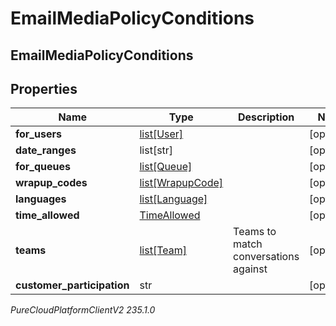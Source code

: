 # EmailMediaPolicyConditions

## EmailMediaPolicyConditions

## Properties

|Name | Type | Description | Notes|
|------------ | ------------- | ------------- | -------------|
| **for_users** | [list[User]](User) |  | [optional] |
| **date_ranges** | list[str] |  | [optional] |
| **for_queues** | [list[Queue]](Queue) |  | [optional] |
| **wrapup_codes** | [list[WrapupCode]](WrapupCode) |  | [optional] |
| **languages** | [list[Language]](Language) |  | [optional] |
| **time_allowed** | [TimeAllowed](TimeAllowed) |  | [optional] |
| **teams** | [list[Team]](Team) | Teams to match conversations against | [optional] |
| **customer_participation** | str |  | [optional] |



_PureCloudPlatformClientV2 235.1.0_
